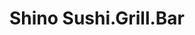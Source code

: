 ---
layout: place
title: "Shino Sushi.Grill.Bar"
permalink: /massachusetts/south-easton/shino-sushi-grill-bar.html
stateAbbr: MA
stateName: Massachusetts
cityName: South Easton
place_id: ChIJZ_DzB1yP5IkR9ePx7CrLEd0
photos:
  - name: >-
      places/ChIJZ_DzB1yP5IkR9ePx7CrLEd0/photos/AeeoHcIPWi3KNyBuFcIkc-H23p8Vn1tICox1jamr1ILyMFqnZT4pLutRpI5z7MA3ksCESLZp_YaieEqJ3UpZMACTUzmaiFejKCCOiBLimIYcA1Kva8_p8L7QwdnE52vwwCMqsQkf86KbUiHjtIOvsn5uFvFjMDrg8cexjsnO7hhwg5QOxvIDxekZbQUKxrljMD4WVyrdfU-tZofunLJEPoP4v4Ln6z13PyR4t-XjcwV3gjvyTglxZEnNeAxdnvlBIIYfvVXJTlKU-HW4m-0QfUzDEkJPMNduvdQ0BdZl2cdpoLwmhFftNlwLc5X33-igcxwWjhrRxILlfPqnN1QZzzk3ZKkmX9gds11Q-L1eTGYIfdHcTkjHhlqW8sBTtOKX8EtsJiWODeyzEtMIq_SwRFtQzeuclDToPt7BKMzBMdxlxSE
    widthPx: 3024
    heightPx: 4032
    authorAttributions:
      - displayName: willow wiseman
        uri: https://maps.google.com/maps/contrib/109956877214760391521
        photoUri: >-
          https://lh3.googleusercontent.com/a-/ALV-UjVG9SkN2uxtb7CAhMXpNWlsqVFPogIMFOVs85-BJyPi_08lLH-g=s100-p-k-no-mo
    flagContentUri: >-
      https://www.google.com/local/imagery/report/?cb_client=maps_api_places.places_api&image_key=!1e10!2sCIHM0ogKEICAgIC2hKipYg&hl=en-US
    googleMapsUri: >-
      https://www.google.com/maps/place//data=!3m4!1e2!3m2!1sCIHM0ogKEICAgIC2hKipYg!2e10!4m2!3m1!1s0x89e48f5c07f3f067:0xdd11cb2aecf1e3f5
  - name: >-
      places/ChIJZ_DzB1yP5IkR9ePx7CrLEd0/photos/AeeoHcLU2ujRV3lal1YMYV4mXbcMA6Vwa-yJ-X1hgaDAn-KSJ4-Y_iG8ZmcV8TMXRwXHEbwWCtf3xm7dtji3tUVHgG_ZbVqdPQwtxzu83ag6RKr5T0peXCSSI3jC007oWb3D7nReRC3sYasemvNoSizKkehIG4pd3m-LLrfHkOZj4OsE5zsZoEHAnJcRreAY4FY1PQSwRqzroGI64ZUTx9AGznmK51XToIwDgCGgQEvE1TaPPvYPH4nTf-_rohZ7nU71egvCzBJ-XaGjQ1sFzvgvMdC9ywBGrVr1rQuhDvi_Fy4JvM3hdITOc2BIuYwNJfiK7UvqhKkziJBIaf9EJctDe62_GybZParOBYaOUZEyKpkQhYNflKJYgIMAyI96Vky1be_c-F81dOgmFmnUSWdoFiaMAoroVkojAH9IfghVPY_bcpo
    widthPx: 4800
    heightPx: 2700
    authorAttributions:
      - displayName: Richard Bosworth
        uri: https://maps.google.com/maps/contrib/106098500378483632396
        photoUri: >-
          https://lh3.googleusercontent.com/a/ACg8ocICjeaRLEQutopFv0sabJLY9hU-0YJ0s7Lgw8Lii_GyzsIYfQ=s100-p-k-no-mo
    flagContentUri: >-
      https://www.google.com/local/imagery/report/?cb_client=maps_api_places.places_api&image_key=!1e10!2sCIHM0ogKEICAgIC4lbWwgQE&hl=en-US
    googleMapsUri: >-
      https://www.google.com/maps/place//data=!3m4!1e2!3m2!1sCIHM0ogKEICAgIC4lbWwgQE!2e10!4m2!3m1!1s0x89e48f5c07f3f067:0xdd11cb2aecf1e3f5
  - name: >-
      places/ChIJZ_DzB1yP5IkR9ePx7CrLEd0/photos/AeeoHcLjF2V7Q6Un1W_fQDfASEARfLtsXQpZh0G3TbSKB0Ywz3laCGAARRO5PGjjL-MSwchD9ZLfxuY7ThBObX9encj7E_440fetrvl9hd2Yz-b2SfFN9owfln9aAV16bi2OEzStQSGBkpioFHa3Qz1XHp_HFAkxF3-bUFDsTRhC9UKHXQ2htSKb4mGPkQx2eRPOFQi3mvJQQT0ETrn4hxioaEwJGwt3kbqBHxh2yBRWry64iKmyx5BDFxwHMDNUISArEbk0G5FsOm35pt54SVdHQlpQH-DvYY5rpQ9K9kfkXXagsghJNuRwFoWTo_3dgSK8RaGsb-CPKrWlwvAZoon8mbjTzEDqeqCZFIVgWZMAONS6tJN0C41_jgIO8FehjOHOh7Cvh4GmRF5mW-9mv0zP6PQ42pFqkUXgzVRvEQBJvjX11g
    widthPx: 1600
    heightPx: 1200
    authorAttributions:
      - displayName: Mister AH
        uri: https://maps.google.com/maps/contrib/102632961506202192048
        photoUri: >-
          https://lh3.googleusercontent.com/a/ACg8ocIrU-QhAZMFEdo48lHcexlY9NGmpwxAQvzDAYPGYqKXNBUb6A=s100-p-k-no-mo
    flagContentUri: >-
      https://www.google.com/local/imagery/report/?cb_client=maps_api_places.places_api&image_key=!1e10!2sCIHM0ogKEICAgMCw-c-bFA&hl=en-US
    googleMapsUri: >-
      https://www.google.com/maps/place//data=!3m4!1e2!3m2!1sCIHM0ogKEICAgMCw-c-bFA!2e10!4m2!3m1!1s0x89e48f5c07f3f067:0xdd11cb2aecf1e3f5
  - name: >-
      places/ChIJZ_DzB1yP5IkR9ePx7CrLEd0/photos/AeeoHcIjgZiwdOq7Lh80XLXEnbULeEHt1qUSG2YcoTN_ZxV4TWqmX7yh6TadUU7WHyxbOuNWEQJ_jEscS2dE8VSHDRNxFtUEChSO3xwDh2Ik7cRHnkd6LNNWZnyKeFebYoiNHleJYaV4PupppUdkAmxYKs7pMQSvg668Kq34Tj8yTTW4YkYub5naydaiEOqCUYDHfz3Q75QH8EhzfTrl7OdXrRLIyXNq_nTKe6Nzqrh2IjubY2KrL-NPfE72WdBz1XiXvO9Lrm3lWhoUFvnmrW-M1W_x52L_0jDPVBbliww_nK248l4lPL5xsJOGN1WJERQCArtrSlCLqNutx1W-kwrvUz3-PJrLfpcnQchzcyY5lozEfk9BFm2mEwd_HyqNw8eZvJWZpzeYB9hXzd0mXYZezRppyU1mFgXkzoJXdnOd2Om-xrA
    widthPx: 4032
    heightPx: 3024
    authorAttributions:
      - displayName: Richard Lee
        uri: https://maps.google.com/maps/contrib/113377408734251292470
        photoUri: >-
          https://lh3.googleusercontent.com/a-/ALV-UjX3HOL2ZiwaSxfRb0MeLt2IlcvHBgy1l-pAS-NuOXRgbPMCthlr=s100-p-k-no-mo
    flagContentUri: >-
      https://www.google.com/local/imagery/report/?cb_client=maps_api_places.places_api&image_key=!1e10!2sCIHM0ogKEICAgIDjwKCNjQE&hl=en-US
    googleMapsUri: >-
      https://www.google.com/maps/place//data=!3m4!1e2!3m2!1sCIHM0ogKEICAgIDjwKCNjQE!2e10!4m2!3m1!1s0x89e48f5c07f3f067:0xdd11cb2aecf1e3f5
  - name: >-
      places/ChIJZ_DzB1yP5IkR9ePx7CrLEd0/photos/AeeoHcIXjQZOz0xKuXdUECl0Vq-juAZTCjGN9uGlV5jamjxNUQkRnm__Hvwh2g5rb9RIAcTBirtFaHrFByw9hJZKc0t77SwXqgizXPlfL2DF2JRZplRuxbyFRfNvB6jOg4ChGGI6Jh8KIbwlpPDvFmCSfPhp92W_7yCLswHGfikRbqEaOYORzltKrlMgqNeDNw2IWIge8gg4TqvWcx2P7_OjdkQFIIcmmk5TZP7EKavvflpvA9rp6OBPrNGv0BKhZy1sTwVLaU25OLbLmk2aJ45r5eEz1h1LvpzKuE7xmD-SYICy-7UPwlsqXpmneRIGRf01_MMWnYsHaI0GnaoWWOpgKfvZ-j5ZvNbYczkq7FPO_RrOVOJB5gmCAQYjp49b9TyZFr90Ydbf-CsKO1Ox4Z5VA6Cv7OIvHQlTmg80TAZ5REcRQ9QTrJEc74_z-izZJ5Og
    widthPx: 3024
    heightPx: 4032
    authorAttributions:
      - displayName: James Barrett
        uri: https://maps.google.com/maps/contrib/118124789142161637499
        photoUri: >-
          https://lh3.googleusercontent.com/a/ACg8ocK9ASyHLxHJ-c_FViNrZrpqiBSNw-7NEoQGdAKP216qDx8IzA=s100-p-k-no-mo
    flagContentUri: >-
      https://www.google.com/local/imagery/report/?cb_client=maps_api_places.places_api&image_key=!1e10!2sCIABIhADycKztDDvo2f0Y1UAALhP&hl=en-US
    googleMapsUri: >-
      https://www.google.com/maps/place//data=!3m4!1e2!3m2!1sCIABIhADycKztDDvo2f0Y1UAALhP!2e10!4m2!3m1!1s0x89e48f5c07f3f067:0xdd11cb2aecf1e3f5
  - name: >-
      places/ChIJZ_DzB1yP5IkR9ePx7CrLEd0/photos/AeeoHcLLDHoivKxo7ve-CWJDvOzD-GCWEjuA34bRmCjhLESx415YvWB3SXNgHfN2mzCbL9zndkaWWXl1opSg-54ZGn2puR7N1To9UOE4TOPCcw1uHidwF3Sv3yjFcXxx-y_7FcvYNCX1JYsqWaDP0H6cEpp2rhJY8Z9AxZVOsysC1i26_kNpc8Yn941729TO7uLNLZG_TlfRkcHa_DvfCvK8nd3NLgOxclTL827e6OGTHMnMqAw224NBMkqdQj8jKf_PAQ6MDIBX4QEHatIHMIsP3G7YnGOSWelcdvl2s_gH8KnBfpSf2gj5pNoCHH2k7_yJkdKDGVsWZwHD-X1_9cOaRlv_fTBPczDBeVCQtjaqPnWjGJsxIZoa84hVjrY85C9YKIA3s7LPxEhRmgEsKMKshjXQvBoVECc1n-6cQ5rEEXBz_g
    widthPx: 3024
    heightPx: 4032
    authorAttributions:
      - displayName: Nambians
        uri: https://maps.google.com/maps/contrib/111199231281467385012
        photoUri: >-
          https://lh3.googleusercontent.com/a-/ALV-UjVdFRdGwnl2U8GgfJhT5Us3JwOcwYAarR4KNV9wCH68Az16lZh_nQ=s100-p-k-no-mo
    flagContentUri: >-
      https://www.google.com/local/imagery/report/?cb_client=maps_api_places.places_api&image_key=!1e10!2sCIHM0ogKEICAgMDAsZD0KA&hl=en-US
    googleMapsUri: >-
      https://www.google.com/maps/place//data=!3m4!1e2!3m2!1sCIHM0ogKEICAgMDAsZD0KA!2e10!4m2!3m1!1s0x89e48f5c07f3f067:0xdd11cb2aecf1e3f5
  - name: >-
      places/ChIJZ_DzB1yP5IkR9ePx7CrLEd0/photos/AeeoHcIS2uS5WF2JtUbKRI7twLsirFmm1rIVIAPEoojr2iWb1BSi_SJnWnD4h3hfakdytQ0f0WJCV_TA1C7H94sxsHwxtaeiGQn1SSlpJLWcDXSnqKXoMoEAbpLTbWvmFoacqJD2BBv_di6_cBfKGIFXFFIjue8SOaR7UrcOKbtGzIGyOZeScLRQtEgkOsNVSj6jZ33SZYIdrHaMXRuQL-mj1g_2NgF1FPTgeSEE2hx1Dh3Cb9m1kzwsG1Ocx5eJPK7cvUnPEjQvDnFUEyjAO9bguS1VkE-GNGdoFVdDKAQV3h_rjTNXUZzFyjqCcisohHXAYXtooUw12-qMfJDOnSCqdFW9Lj8TnIuDKRCbA2HX6v_7LbPLcyVDef5lC8ToBHU5Mxsi6MufD8BxDvw54igHEHjV5nDysB8Pkz77M4bDP1kmW10
    widthPx: 3024
    heightPx: 4032
    authorAttributions:
      - displayName: Yanq Wei
        uri: https://maps.google.com/maps/contrib/111444111446169396971
        photoUri: >-
          https://lh3.googleusercontent.com/a/ACg8ocLY2qrxDjAIP_qgArqZVoWLliJuAb6F5k3igideg6yNWbelZho=s100-p-k-no-mo
    flagContentUri: >-
      https://www.google.com/local/imagery/report/?cb_client=maps_api_places.places_api&image_key=!1e10!2sCIHM0ogKEICAgID_p8nwwgE&hl=en-US
    googleMapsUri: >-
      https://www.google.com/maps/place//data=!3m4!1e2!3m2!1sCIHM0ogKEICAgID_p8nwwgE!2e10!4m2!3m1!1s0x89e48f5c07f3f067:0xdd11cb2aecf1e3f5
  - name: >-
      places/ChIJZ_DzB1yP5IkR9ePx7CrLEd0/photos/AeeoHcJ9ExPPAxZCwVpzDiIo8enZxP83M4loh1eymeQbdVBBd36fMHz9scVhc8IbSq388aJEBHGBXT5CEazGTxzcYnqRdjbq-Kw8FuYwptsJogmbMhMsBzGsHhhQ8XEcbtxi_HDMsLCUgLgab5gkME31P78t5wKKVfas7Pwn9Pa3XWKcLP6xs0pyYo8dIkNW8LaNj2iirA646x0KHoaYZAIRsY21-uBZAx_aetInc_6oqGlaDqoWPXSc1LOZvn0FKtJ5kp8_1s_eBz5Q2HRXiKhtQMJ5vVB5PaquT2SYQ7SLzhrTe7OiE8ED1MTKF41-KLoRJGqBnL7KWU3dR1rMZDnZ9vtSzeRUK5fm8QzZj2i4BmOjGPNFpLw1o5t-iMq4INfh24ls5sH5ICYQ0v1irgA0MMmhJCBQyj6VgkArWYSMajqngfCr
    widthPx: 3600
    heightPx: 4800
    authorAttributions:
      - displayName: TbagJonez
        uri: https://maps.google.com/maps/contrib/116402516911369555137
        photoUri: >-
          https://lh3.googleusercontent.com/a-/ALV-UjUYV-pyWeKapRyqk2Y_NyuzzEresAZ7sNwXh0BFs5ZrFzTfTM-V=s100-p-k-no-mo
    flagContentUri: >-
      https://www.google.com/local/imagery/report/?cb_client=maps_api_places.places_api&image_key=!1e10!2sCIHM0ogKEICAgICPq8jwowE&hl=en-US
    googleMapsUri: >-
      https://www.google.com/maps/place//data=!3m4!1e2!3m2!1sCIHM0ogKEICAgICPq8jwowE!2e10!4m2!3m1!1s0x89e48f5c07f3f067:0xdd11cb2aecf1e3f5
  - name: >-
      places/ChIJZ_DzB1yP5IkR9ePx7CrLEd0/photos/AeeoHcLS3w41O8dRPc1EZ7EUrNrTKJ8HTkxhO71RAhC91-0sGfpM5n2Wvj3RMsP95SP2fwA5n1wI9Z_l6aEg24NRPJJzry-YdvIPDc3R5f7MZENxoRyWalYlW1WVgVuF9WiN_gZP6YG0jRoRC3ljiFdADvoWkqsR4LF7XS8QOcUvyYnzisJbGd19l1nTxeOU36308yVVJclcAma_TJs3XHEBWj5hk6xXBslu3_n5D6p9qLcMOrbe2c1hGvuMVfQDPndn5BfWdAkb5p6iABw3dJIpFXSatWDZLqf4-HCfAOy1bMwGeNe8M3h9WduJaxQ6WF3QW7sCqSor3EsfP0oA_lc0Y4xaGORN4Wv8CcvojwP7xQu3934LAZyZKl1F0Xjl0rkrdx07-upU_s2swaoV7sDfASomLp9p972L9DYrgUUv8cAyaTNf
    widthPx: 1600
    heightPx: 1200
    authorAttributions:
      - displayName: Mister AH
        uri: https://maps.google.com/maps/contrib/102632961506202192048
        photoUri: >-
          https://lh3.googleusercontent.com/a/ACg8ocIrU-QhAZMFEdo48lHcexlY9NGmpwxAQvzDAYPGYqKXNBUb6A=s100-p-k-no-mo
    flagContentUri: >-
      https://www.google.com/local/imagery/report/?cb_client=maps_api_places.places_api&image_key=!1e10!2sCIHM0ogKEICAgMCw-c-blAE&hl=en-US
    googleMapsUri: >-
      https://www.google.com/maps/place//data=!3m4!1e2!3m2!1sCIHM0ogKEICAgMCw-c-blAE!2e10!4m2!3m1!1s0x89e48f5c07f3f067:0xdd11cb2aecf1e3f5
  - name: >-
      places/ChIJZ_DzB1yP5IkR9ePx7CrLEd0/photos/AeeoHcIlDp7QsFsSP1gqQbNROTlyk5iydGYUVMNacPGuFHbi_GWzzB2b8hHjrYVuXDvVs9kgAQ4UaL8adezpr7b9iD8e38J8ucCUClMlO-4p458xVPEkD2x5CKxsMlqUKsZcEIT_ogsQwTQKdXv8hylIhiJisKP7SnlWSLiDBFlr8an1KkUIea1tJ8eAjFbywwtLbr3sZFV5ZHct0c5W43XKKblANsVHyI4rzq4103elMx1I5Jd9BI4UQFyo4MLgRw9bheLzPjRVGCJ0NeegFXOJiNO0S1eaD0_EidtiIN4pf1hHMyW_Hxeq39sx5hNaHHDf8LpPA5L9C_69Ixz-1YAVpqyhj0l3Iqyvogxcb94zAA0sKJNUjYGFRRWbnovbOQYc5ert-xZ_xCYADgfhCbqxgdqMoNmldRGCZB14oLevkiWteTia
    widthPx: 3024
    heightPx: 4032
    authorAttributions:
      - displayName: Carol Pham
        uri: https://maps.google.com/maps/contrib/107622957088045320339
        photoUri: >-
          https://lh3.googleusercontent.com/a-/ALV-UjXlEduFiZFFAlHnck7hZ-PCd6qzoW7LmZzKut2DcdrPEeSrwlc=s100-p-k-no-mo
    flagContentUri: >-
      https://www.google.com/local/imagery/report/?cb_client=maps_api_places.places_api&image_key=!1e10!2sCIHM0ogKEICAgICajf-_iwE&hl=en-US
    googleMapsUri: >-
      https://www.google.com/maps/place//data=!3m4!1e2!3m2!1sCIHM0ogKEICAgICajf-_iwE!2e10!4m2!3m1!1s0x89e48f5c07f3f067:0xdd11cb2aecf1e3f5
address: 620 Washington St, South Easton, MA 02375, USA
street: 620 Washington St
city: South Easton
state: MA
zip: '02375'
country: USA
neighborhood: South Easton
latitude: '42.045694'
longitude: '-71.079468'
accessibility_options:
  wheelchairAccessibleParking: true
  wheelchairAccessibleEntrance: true
  wheelchairAccessibleRestroom: true
  wheelchairAccessibleSeating: true
business_status: OPERATIONAL
name: Shino Sushi.Grill.Bar
google_maps_links:
  directionsUri: >-
    https://www.google.com/maps/dir//''/data=!4m7!4m6!1m1!4e2!1m2!1m1!1s0x89e48f5c07f3f067:0xdd11cb2aecf1e3f5!3e0
  placeUri: https://maps.google.com/?cid=15929736742210495477
  writeAReviewUri: >-
    https://www.google.com/maps/place//data=!4m3!3m2!1s0x89e48f5c07f3f067:0xdd11cb2aecf1e3f5!12e1
  reviewsUri: >-
    https://www.google.com/maps/place//data=!4m4!3m3!1s0x89e48f5c07f3f067:0xdd11cb2aecf1e3f5!9m1!1b1
  photosUri: >-
    https://www.google.com/maps/place//data=!4m3!3m2!1s0x89e48f5c07f3f067:0xdd11cb2aecf1e3f5!10e5
primary_type: Asian Restaurant
opening_hours:
  regular: null
  current: null
secondary_opening_hours:
  regular:
    weekdayDescriptions: null
    type: null
  current:
    weekdayDescriptions: null
    type: null
phone: (508) 297-1210
price_level: PRICE_LEVEL_MODERATE
price_range: $20 &ndash; $30
rating: '4.5'
rating_count: 227
website: https://www.shino-restaurant.com/
description: null
reviews:
  - name: >-
      places/ChIJZ_DzB1yP5IkR9ePx7CrLEd0/reviews/ChZDSUhNMG9nS0VJQ0FnTUN3LWMtYmVBEAE
    relativePublishTimeDescription: 3 weeks ago
    rating: 5
    text:
      text: >-
        The sushi is fresh, and the cooked food is on point. The drinks are
        perfectly poured.
      languageCode: en
    originalText:
      text: >-
        The sushi is fresh, and the cooked food is on point. The drinks are
        perfectly poured.
      languageCode: en
    authorAttribution:
      displayName: Mister AH
      uri: https://www.google.com/maps/contrib/102632961506202192048/reviews
      photoUri: >-
        https://lh3.googleusercontent.com/a/ACg8ocIrU-QhAZMFEdo48lHcexlY9NGmpwxAQvzDAYPGYqKXNBUb6A=s128-c0x00000000-cc-rp-mo
    publishTime: '2025-03-20T00:36:20.938020Z'
    flagContentUri: >-
      https://www.google.com/local/review/rap/report?postId=ChZDSUhNMG9nS0VJQ0FnTUN3LWMtYmVBEAE&d=17924085&t=1
    googleMapsUri: >-
      https://www.google.com/maps/reviews/data=!4m6!14m5!1m4!2m3!1sChZDSUhNMG9nS0VJQ0FnTUN3LWMtYmVBEAE!2m1!1s0x89e48f5c07f3f067:0xdd11cb2aecf1e3f5
  - name: >-
      places/ChIJZ_DzB1yP5IkR9ePx7CrLEd0/reviews/ChZDSUhNMG9nS0VJQ0FnSURicGJxQldREAE
    relativePublishTimeDescription: 8 months ago
    rating: 5
    text:
      text: >-
        Shino Sushi is a standout dining spot that offers an excellent selection
        of both sushi and unique cocktails. The food here is consistently fresh
        and beautifully presented, with flavors that satisfy both traditional
        sushi lovers and those looking for something a little different. One of
        the highlights is the house specialty menu, which I highly recommend. It
        features creative dishes that showcase the chef’s expertise and
        innovation. The cocktail menu is equally impressive, with drinks that
        perfectly complement the sushi. The ambiance is welcoming and the
        service is attentive, making Shino Sushi a perfect place for a casual
        dinner or a special occasion. For anyone in the mood for great sushi
        paired with fantastic cocktails, Shino Sushi is definitely worth a
        visit.
      languageCode: en
    originalText:
      text: >-
        Shino Sushi is a standout dining spot that offers an excellent selection
        of both sushi and unique cocktails. The food here is consistently fresh
        and beautifully presented, with flavors that satisfy both traditional
        sushi lovers and those looking for something a little different. One of
        the highlights is the house specialty menu, which I highly recommend. It
        features creative dishes that showcase the chef’s expertise and
        innovation. The cocktail menu is equally impressive, with drinks that
        perfectly complement the sushi. The ambiance is welcoming and the
        service is attentive, making Shino Sushi a perfect place for a casual
        dinner or a special occasion. For anyone in the mood for great sushi
        paired with fantastic cocktails, Shino Sushi is definitely worth a
        visit.
      languageCode: en
    authorAttribution:
      displayName: Ronny Rigotti
      uri: https://www.google.com/maps/contrib/117873160640203145377/reviews
      photoUri: >-
        https://lh3.googleusercontent.com/a-/ALV-UjWX58-jkR3VIjx-E80OLizFul-bpVlgHaQnvetX_ntgC0om6Xwf=s128-c0x00000000-cc-rp-mo-ba6
    publishTime: '2024-08-07T13:48:05.721851Z'
    flagContentUri: >-
      https://www.google.com/local/review/rap/report?postId=ChZDSUhNMG9nS0VJQ0FnSURicGJxQldREAE&d=17924085&t=1
    googleMapsUri: >-
      https://www.google.com/maps/reviews/data=!4m6!14m5!1m4!2m3!1sChZDSUhNMG9nS0VJQ0FnSURicGJxQldREAE!2m1!1s0x89e48f5c07f3f067:0xdd11cb2aecf1e3f5
  - name: >-
      places/ChIJZ_DzB1yP5IkR9ePx7CrLEd0/reviews/ChdDSUhNMG9nS0VJQ0FnSURqd0tDTnRRRRAB
    relativePublishTimeDescription: 11 months ago
    rating: 4
    text:
      text: >-
        Life of short ..F…it!  Family, Flavor, Friends


        Well, down the area we found this place because we were craving sushi
        start off with the pokey nachos then crazy salmon roll and eel and
        avocado roll and pork belly Ramen.  Presentation was great. Service was
        friendly establishment was very clean. all of the flavors were very
        good. Sushi was fresh as expected. The Ramen was savory with good fatty
        pork belly if you’re in the area definitely recommend this place.
      languageCode: en
    originalText:
      text: >-
        Life of short ..F…it!  Family, Flavor, Friends


        Well, down the area we found this place because we were craving sushi
        start off with the pokey nachos then crazy salmon roll and eel and
        avocado roll and pork belly Ramen.  Presentation was great. Service was
        friendly establishment was very clean. all of the flavors were very
        good. Sushi was fresh as expected. The Ramen was savory with good fatty
        pork belly if you’re in the area definitely recommend this place.
      languageCode: en
    authorAttribution:
      displayName: Richard Lee
      uri: https://www.google.com/maps/contrib/113377408734251292470/reviews
      photoUri: >-
        https://lh3.googleusercontent.com/a-/ALV-UjX3HOL2ZiwaSxfRb0MeLt2IlcvHBgy1l-pAS-NuOXRgbPMCthlr=s128-c0x00000000-cc-rp-mo-ba5
    publishTime: '2024-04-27T23:33:44.378114Z'
    flagContentUri: >-
      https://www.google.com/local/review/rap/report?postId=ChdDSUhNMG9nS0VJQ0FnSURqd0tDTnRRRRAB&d=17924085&t=1
    googleMapsUri: >-
      https://www.google.com/maps/reviews/data=!4m6!14m5!1m4!2m3!1sChdDSUhNMG9nS0VJQ0FnSURqd0tDTnRRRRAB!2m1!1s0x89e48f5c07f3f067:0xdd11cb2aecf1e3f5
  - name: >-
      places/ChIJZ_DzB1yP5IkR9ePx7CrLEd0/reviews/ChZDSUhNMG9nS0VJQ0FnSUMyaEtqaEhBEAE
    relativePublishTimeDescription: 2 years ago
    rating: 5
    text:
      text: >-
        The dining atmosphere is beautiful! We’ve been served twice by Kevin. He
        is a great server and very patient! The spicy tuna makimono is my
        favorite thing to order. We’ve been pleasantly surprised with the
        quality of food we’ve gotten. It’s all very good.
      languageCode: en
    originalText:
      text: >-
        The dining atmosphere is beautiful! We’ve been served twice by Kevin. He
        is a great server and very patient! The spicy tuna makimono is my
        favorite thing to order. We’ve been pleasantly surprised with the
        quality of food we’ve gotten. It’s all very good.
      languageCode: en
    authorAttribution:
      displayName: willow wiseman
      uri: https://www.google.com/maps/contrib/109956877214760391521/reviews
      photoUri: >-
        https://lh3.googleusercontent.com/a-/ALV-UjVG9SkN2uxtb7CAhMXpNWlsqVFPogIMFOVs85-BJyPi_08lLH-g=s128-c0x00000000-cc-rp-mo
    publishTime: '2022-07-26T03:27:35.416947Z'
    flagContentUri: >-
      https://www.google.com/local/review/rap/report?postId=ChZDSUhNMG9nS0VJQ0FnSUMyaEtqaEhBEAE&d=17924085&t=1
    googleMapsUri: >-
      https://www.google.com/maps/reviews/data=!4m6!14m5!1m4!2m3!1sChZDSUhNMG9nS0VJQ0FnSUMyaEtqaEhBEAE!2m1!1s0x89e48f5c07f3f067:0xdd11cb2aecf1e3f5
  - name: >-
      places/ChIJZ_DzB1yP5IkR9ePx7CrLEd0/reviews/ChdDSUhNMG9nS0VJQ0FnSUMtek9mQmx3RRAB
    relativePublishTimeDescription: 2 years ago
    rating: 5
    text:
      text: >-
        We ordered like 3 things since it's our first time here. One of them was
        the sliders. The meat was so good I'd order it again.

        I wish the nachos had a bit more in them, but it's still good.

        Would not recommend for people that prefer big portions for their buck.

        The atmosphere and staff were nice. As long as they aren't too busy,
        they let customers stay and chat for a while. I'd go again to try out
        more of their menu.
      languageCode: en
    originalText:
      text: >-
        We ordered like 3 things since it's our first time here. One of them was
        the sliders. The meat was so good I'd order it again.

        I wish the nachos had a bit more in them, but it's still good.

        Would not recommend for people that prefer big portions for their buck.

        The atmosphere and staff were nice. As long as they aren't too busy,
        they let customers stay and chat for a while. I'd go again to try out
        more of their menu.
      languageCode: en
    authorAttribution:
      displayName: Joann
      uri: https://www.google.com/maps/contrib/114652134740847385257/reviews
      photoUri: >-
        https://lh3.googleusercontent.com/a-/ALV-UjX51LEtE3d8JLgGpKbrXcti1bM2sjtWZkNczidfLena6aNjsmk=s128-c0x00000000-cc-rp-mo-ba3
    publishTime: '2022-10-28T21:54:33.250410Z'
    flagContentUri: >-
      https://www.google.com/local/review/rap/report?postId=ChdDSUhNMG9nS0VJQ0FnSUMtek9mQmx3RRAB&d=17924085&t=1
    googleMapsUri: >-
      https://www.google.com/maps/reviews/data=!4m6!14m5!1m4!2m3!1sChdDSUhNMG9nS0VJQ0FnSUMtek9mQmx3RRAB!2m1!1s0x89e48f5c07f3f067:0xdd11cb2aecf1e3f5
parking_options:
  freeParkingLot: true
  freeStreetParking: true
payment_options:
  acceptsCreditCards: true
  acceptsDebitCards: true
  acceptsCashOnly: false
  acceptsNfc: true
allow_dogs: null
curbside_pickup: false
delivery: true
dine_in: true
good_for_children: true
good_for_groups: true
good_for_sports: null
live_music: true
menu_for_children: null
outdoor_seating: null
reservable: true
restroom: true
serves_beer: true
serves_breakfast: false
serves_brunch: false
serves_cocktails: true
serves_coffee: null
serves_dinner: true
serves_dessert: true
serves_lunch: true
serves_vegetarian_food: true
serves_wine: true
takeout: true

---